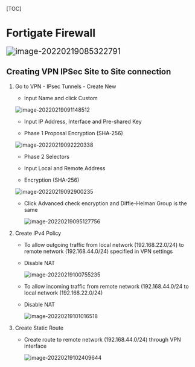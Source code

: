 [TOC]



# Fortigate Firewall

<img src="images/image-20220219085322791.png" alt="image-20220219085322791" style="zoom:150%;" />



## Creating VPN IPSec Site to Site connection

1. Go to VPN - IPsec Tunnels - Create New

   - Input Name and click Custom 

   ![image-20220219091148512](images/image-20220219091148512.png)

   - Input IP Address, Interface and Pre-shared Key

   - Phase 1 Proposal Encryption (SHA-256)

   ![image-20220219092220338](images/image-20220219092220338.png)

   

   - Phase 2 Selectors 

   - Input Local and Remote Address
   - Encryption (SHA-256)

   

   ![image-20220219092900235](images/image-20220219092900235.png)

   - Click Advanced check encryption and Diffie-Helman Group is the same

     ![image-20220219095127756](images/image-20220219095127756.png)

4. Create IPv4 Policy

   - To allow outgoing traffic from local network (192.168.22.0/24) to remote network (192.168.44.0/24) specified in VPN settings 

   - Disable NAT

     ![image-20220219100755235](images/image-20220219100755235.png)

   - To allow incoming traffic from remote network (192.168.44.0/24 to local network (192.168.22.0/24)

   - Disable NAT

     ![image-20220219101016518](images/image-20220219101016518.png)

3. Create Static Route

   - Create route to remote network (192.168.44.0/24) through VPN interface

     ![image-20220219102409644](images/image-20220219102409644.png)

